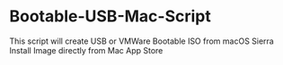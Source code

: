 # Bootable-USB-Mac-Script
This script will create USB or VMWare Bootable ISO from macOS Sierra Install Image directly from Mac App Store
